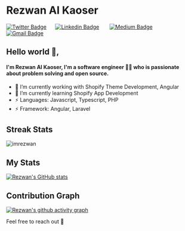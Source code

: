 
# Rezwan Al Kaoser 
[![Twitter Badge](https://img.shields.io/badge/-@imrezwantwt-1ca0f1?style=flat-square&labelColor=1ca0f1&logo=twitter&logoColor=white&link=https://twitter.com/imrezwantwt)](https://twitter.com/imrezwantwt)&nbsp;&nbsp;&nbsp;&nbsp;&nbsp; [![Linkedin Badge](https://img.shields.io/badge/-imrezwan-blue?style=flat-square&logo=Linkedin&logoColor=white&link=https://www.linkedin.com/in/imrezwan/)](https://www.linkedin.com/in/imrezwan/)  &nbsp;&nbsp;&nbsp;&nbsp;&nbsp;   [![Medium Badge](https://img.shields.io/badge/-@imrezwan-000000?style=flat-square&labelColor=000000&logo=Medium&link=https://medium.com/@imrezwan/)](https://medium.com/@rezwan2525/)   &nbsp;&nbsp;&nbsp;&nbsp;&nbsp; [![Gmail Badge](https://img.shields.io/badge/-rezwan2525@gmail.com-c14438?style=flat-square&logo=Gmail&logoColor=white&link=mailto:rezwan2525@gmail.com)](mailto:rezwan2525@gmail.com)&nbsp;&nbsp;&nbsp;&nbsp;&nbsp;

## Hello world 👋, 
#### I'm Rezwan Al Kaoser, I'm a software engineer 👨‍💻 who is passionate about problem solving and open source.

- 🔭 I’m currently working with Shopify Theme Development, Angular
- 🌱 I’m currently learning Shopify App Development
- ⚡ Languages: Javascript, Typescript, PHP
- ⚡ Framework: Angular, Laravel

## Streak Stats
<img src="https://github-readme-streak-stats.herokuapp.com/?user=imrezwan&theme=merko" alt="imrezwan"  /> 

## My Stats
[![Rezwan's GitHub stats](https://github-readme-stats.vercel.app/api?username=imrezwan&theme=merko)](https://github.com/imrezwan/github-readme-stats&?theme=dark)

## Contribution Graph
[![Rezwan's github activity graph](https://github-readme-activity-graph.cyclic.app/graph?username=imrezwan&theme=github)](https://github.com/imrezwan/github-readme-activity-graph)

<p></p>

Feel free to reach out 💬
